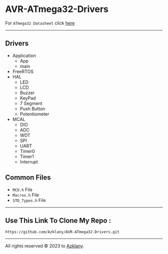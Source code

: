 # AVR-ATmega32-Drivers
For `ATmega32 Datasheet` click [here](https://pdf1.alldatasheet.com/datasheet-pdf/view/77378/ATMEL/ATMEGA32.html)

<hr>

## Drivers
- Application
  - App
  - main
- FreeRTOS 
- HAL
  - LED
  - LCD
  - Buzzer
  - KeyPad
  - 7 Segment
  - Push Button
  - Potentiometer
- MCAL
  - DIO
  - ADC
  - WDT
  - SPI
  - UART
  - Timer0
  - Timer1
  - Interrupt

## Common Files
- `MCU.h` File
- `Macros.h` File
- `STD_Types.h` File

<hr>

## Use This Link To Clone My Repo :
   ```
  https://github.com/Azklany/AVR-ATmega32-Drivers.git
  ```
<hr>

All rights reserved © 2023 to [Azklany](https://github.com/Azklany).
